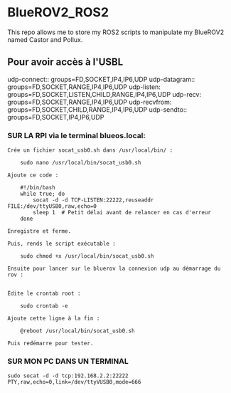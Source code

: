 # BlueROV2_ROS2
This repo allows me to store my ROS2 scripts to manipulate my BlueROV2 named Castor and Pollux.


## Pour avoir accès à l'USBL


udp-connect:<host>:<port>	groups=FD,SOCKET,IP4,IP6,UDP
      udp-datagram:<host>:<port>	groups=FD,SOCKET,RANGE,IP4,IP6,UDP
      udp-listen:<port>	groups=FD,SOCKET,LISTEN,CHILD,RANGE,IP4,IP6,UDP
      udp-recv:<port>	groups=FD,SOCKET,RANGE,IP4,IP6,UDP
      udp-recvfrom:<port>	groups=FD,SOCKET,CHILD,RANGE,IP4,IP6,UDP
      udp-sendto:<host>:<port>	groups=FD,SOCKET,IP4,IP6,UDP
      
      
      
 ### SUR LA RPI via le terminal blueos.local:
 
	Crée un fichier socat_usb0.sh dans /usr/local/bin/ :

		sudo nano /usr/local/bin/socat_usb0.sh

	Ajoute ce code :

		#!/bin/bash
		while true; do
		    socat -d -d TCP-LISTEN:22222,reuseaddr FILE:/dev/ttyUSB0,raw,echo=0
		    sleep 1  # Petit délai avant de relancer en cas d'erreur
		done

	Enregistre et ferme.

	Puis, rends le script exécutable :

		sudo chmod +x /usr/local/bin/socat_usb0.sh
	 
	Ensuite pour lancer sur le bluerov la connexion udp au démarrage du rov : 


	Édite le crontab root :

		sudo crontab -e

	Ajoute cette ligne à la fin :

		@reboot /usr/local/bin/socat_usb0.sh

	Puis redémarre pour tester.
 
### SUR MON PC DANS UN TERMINAL
	sudo socat -d -d tcp:192.168.2.2:22222 PTY,raw,echo=0,link=/dev/ttyVUSB0,mode=666



